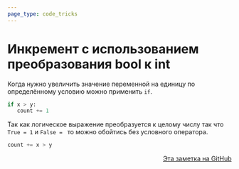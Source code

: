 ```yaml
---
page_type: code_tricks
---
```

#  Инкремент с использованием преобразования bool к int

Когда нужно увеличить значение переменной на единицу по определённому условию можно применить `if`.

```python
if x > y:
   count += 1
```

Так как логическое выражение преобразуется к целому числу так что `True = 1` и `False = ` то можно обойтись без условного оператора.

```python
count += x > y
```



<p v-pre style="text-align: right">
  <a href="https://github.com/Kverde/algorithms/blob/main/source/20221119214327.md">
  Эта заметка на GitHub
  </a>
</p>
